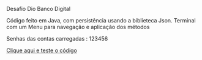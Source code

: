 Desafio Dio Banco Digital

Código feito em Java, com persistência usando a biblieteca Json.
Terminal com um Menu para navegação e aplicação dos métodos

Senhas das contas carregadas : 123456

<a href="https://replit.com/@rafaelfbastos/desafio-DIO-Banco#.replit">Clique aqui e teste o código</a>



